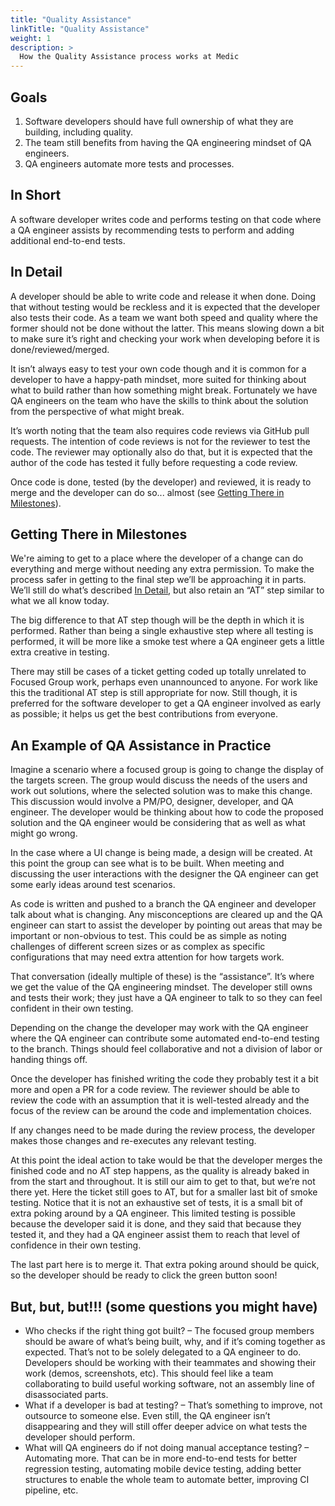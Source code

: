 ```yaml
---
title: "Quality Assistance"
linkTitle: "Quality Assistance"
weight: 1
description: >
  How the Quality Assistance process works at Medic
---
```


## Goals
1. Software developers should have full ownership of what they are building, including quality.
1. The team still benefits from having the QA engineering mindset of QA engineers.
1. QA engineers automate more tests and processes.

## In Short
A software developer writes code and performs testing on that code where a QA engineer assists by recommending tests to perform and adding additional end-to-end tests.

## In Detail
A developer should be able to write code and release it when done. Doing that without testing would be reckless and it is expected that the developer also tests their code. As a team we want both speed and quality where the former should not be done without the latter. This means slowing down a bit to make sure it’s right and checking your work when developing before it is done/reviewed/merged.

It isn’t always easy to test your own code though and it is common for a developer to have a happy-path mindset, more suited for thinking about what to build rather than how something might break. Fortunately we have QA engineers on the team who have the skills to think about the solution from the perspective of what might break.

It’s worth noting that the team also requires code reviews via GitHub pull requests. The intention of code reviews is not for the reviewer to test the code. The reviewer may optionally also do that, but it is expected that the author of the code has tested it fully before requesting a code review.

Once code is done, tested (by the developer) and reviewed, it is ready to merge and the developer can do so... almost (see [Getting There in Milestones](#getting-there-in-milestones)). 

## Getting There in Milestones
We're aiming to get to a place where the developer of a change can do everything and merge without needing any extra permission. To make the process safer in getting to the final step we’ll be approaching it in parts. We’ll still do what’s described [In Detail](#in-detail), but also retain an “AT” step similar to what we all know today.

The big difference to that AT step though will be the depth in which it is performed. Rather than being a single exhaustive step where all testing is performed, it will be more like a smoke test where a QA engineer gets a little extra creative in testing.

There may still be cases of a ticket getting coded up totally unrelated to Focused Group work, perhaps even unannounced to anyone. For work like this the traditional AT step is still appropriate for now. Still though, it is preferred for the software developer to get a QA engineer involved as early as possible; it helps us get the best contributions from everyone.

## An Example of QA Assistance in Practice
Imagine a scenario where a focused group is going to change the display of the targets screen. The group would discuss the needs of the users and work out solutions, where the selected solution was to make this change. This discussion would involve a PM/PO, designer, developer, and QA engineer. The developer would be thinking about how to code the proposed solution and the QA engineer would be considering that as well as what might go wrong.

In the case where a UI change is being made, a design will be created. At this point the group can see what is to be built. When meeting and discussing the user interactions with the designer the QA engineer can get some early ideas around test scenarios.

As code is written and pushed to a branch the QA engineer and developer talk about what is changing. Any misconceptions are cleared up and the QA engineer can start to assist the developer by pointing out areas that may be important or non-obvious to test. This could be as simple as noting challenges of different screen sizes or as complex as specific configurations that may need extra attention for how targets work.

That conversation (ideally multiple of these) is the “assistance”. It’s where we get the value of the QA engineering mindset. The developer still owns and tests their work; they just have a QA engineer to talk to so they can feel confident in their own testing.

Depending on the change the developer may work with the QA engineer where the QA engineer can contribute some automated end-to-end testing to the branch. Things should feel collaborative and not a division of labor or handing things off.

Once the developer has finished writing the code they probably test it a bit more and open a PR for a code review. The reviewer should be able to review the code with an assumption that it is well-tested already and the focus of the review can be around the code and implementation choices.

If any changes need to be made during the review process, the developer makes those changes and re-executes any relevant testing.

At this point the ideal action to take would be that the developer merges the finished code and no AT step happens, as the quality is already baked in from the start and throughout. It is still our aim to get to that, but we’re not there yet. Here the ticket still goes to AT, but for a smaller last bit of smoke testing. Notice that it is not an exhaustive set of tests, it is a small bit of extra poking around by a QA engineer. This limited testing is possible because the developer said it is done, and they said that because they tested it, and they had a QA engineer assist them to reach that level of confidence in their own testing.

The last part here is to merge it. That extra poking around should be quick, so the developer should be ready to click the green button soon!

## But, but, but!!! (some questions you might have)
- Who checks if the right thing got built? – The focused group members should be aware of what’s being built, why, and if it’s coming together as expected. That’s not to be solely delegated to a QA engineer to do. Developers should be working with their teammates and showing their work (demos, screenshots, etc). This should feel like a team collaborating to build useful working software, not an assembly line of disassociated parts.
- What if a developer is bad at testing? – That’s something to improve, not outsource to someone else. Even still, the QA engineer isn’t disappearing and they will still offer deeper advice on what tests the developer should perform.
- What will QA engineers do if not doing manual acceptance testing? – Automating more. That can be in more end-to-end tests for better regression testing, automating mobile device testing, adding better structures to enable the whole team to automate better, improving CI pipeline, etc.
